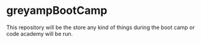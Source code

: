 # greyampBootCamp
This repository will be the store any kind of things during the boot camp or code academy will be run.
